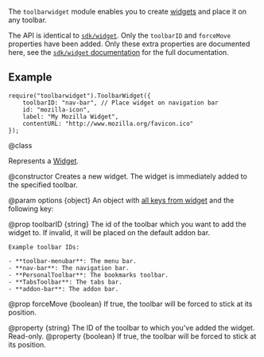 The `toolbarwidget` module enables you to create [widgets](modules/sdk/widget.html) and place it on any toolbar.

The API is identical to [`sdk/widget`](modules/sdk/widget.html). Only the `toolbarID` and `forceMove` properties have been added.
Only these extra properties are documented here, see the [`sdk/widget` documentation](modules/sdk/widget.html) for the full documentation.

## Example ##

    require("toolbarwidget").ToolbarWidget({
        toolbarID: "nav-bar", // Place widget on navigation bar
        id: "mozilla-icon",
        label: "My Mozilla Widget",
        contentURL: "http://www.mozilla.org/favicon.ico"
    });

<api name="ToolbarWidget">
@class

Represents a [Widget](modules/sdk/widgets.html).

<api name="ToolbarButton">
@constructor
Creates a new widget. The widget is immediately added to the specified toolbar.

@param options {object}
An object with [all keys from widget](modules/sdk/widget.html#Widget%29options%29) and the following key:

  @prop toolbarID {string}
    The id of the toolbar which you want to add the widget to.
    If invalid, it will be placed on the default addon bar.

    Example toolbar IDs:

    - **toolbar-menubar**: The menu bar.
    - **nav-bar**: The navigation bar.
    - **PersonalToolbar**: The bookmarks toolbar.
    - **TabsToolbar**: The tabs bar.
    - **addon-bar**: The addon bar.

  @prop forceMove {boolean}
    If true, the toolbar will be forced to stick at its position.

</api>
<api name="toolbarID">
@property {string}
  The ID of the toolbar to which you've added the widget.  Read-only.
</api>
<api name="forceMove">
@property {boolean}
  If true, the toolbar will be forced to stick at its position.
</api>
</api>
